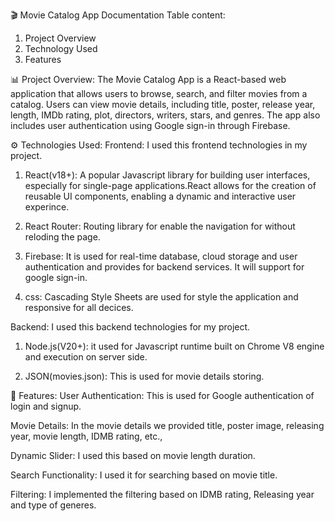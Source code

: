 🎬 Movie Catalog App Documentation
Table content:
1. Project Overview
2. Technology Used
3. Features

📊 Project Overview:
The Movie Catalog App is a React-based web application that allows users to browse, search, and filter movies from a catalog. Users can view movie details, including title, poster, release year, length, IMDb rating, plot, directors, writers, stars, and genres. The app also includes user authentication using Google sign-in through Firebase.

⚙️ Technologies Used:
 Frontend: I used this frontend technologies in my project.
 1. React(v18+): A popular Javascript library for building user interfaces, especially for single-page applications.React allows for the creation of reusable UI components, enabling a dynamic and interactive user experince.

 2. React Router: Routing library for enable the navigation for without reloding the page.

 3. Firebase: It is used for real-time database, cloud storage and user authentication and provides for backend services.
 It will support for google sign-in.

 4. css: Cascading Style Sheets are used for style the application and responsive for all decices.

 Backend: I used this backend technologies for my project.
 1. Node.js(V20+): it used for Javascript runtime built on Chrome V8 engine and execution on server side.

 2. JSON(movies.json): This is used for movie details storing.


🌟 Features:
User Authentication: This is used for Google authentication of login and signup.

Movie Details: In the movie details we provided title, poster image, releasing year, movie length, IDMB rating, etc.,

Dynamic Slider: I used this based on movie length duration.

Search Functionality: I used it for searching based on movie title.

Filtering: I implemented the filtering based on IDMB rating, Releasing year and type of generes.


